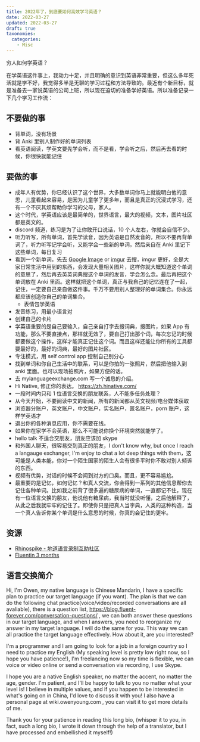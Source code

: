 ```yaml
---
title: 2022年了，到底要如何高效学习英语？
date: 2022-03-27
updated: 2022-03-27
draft: true
taxonomies:
  categories:
    - Misc
---
```


穷人如何学英语？

在学英语这件事上，我动力十足，并且明确的意识到英语非常重要，但这么多年死活就是学不好，我觉得多半是无聊的学习过程和方法导致的。最近有个新目标，就是准备去一家说英语的公司上班，所以现在迫切的准备学好英语。所以准备记录一下几个学习工作流：

<!-- more -->

## 不要做的事

- 背单词，没有场景
- 背 Anki 里别人制作好的单词列表
- 看英语阅读，学英文要先学会听，而不是看，学会听之后，然后再去看的时候，你很快就能记住

## 要做的事

- 成年人有优势，你已经认识了这个世界，大多数单词你马上就能明白他的意思，儿童看起来容易，是因为儿童学了更多年，而且是真正的沉浸式学习，还有一个不厌其烦帮助你学习的父母，家人。
- 这个时代，学英语应该是最简单的，世界语言，最大的视频，文本，图片社区都是英文的。
- discord 频道，练习是为了让你敢开口说话，10 个人左右，你就会自信不少。
- 听力听写，所有单词，首先学读音，因为英语是自然发音的，所以不要再背单词了，听力听写记学会听，又能学会一些新的单词，然后亲自在 Anki 里记下这些单词，每日复习
- 看到一个新单词，先去 [Google Image](https://www.google.com/search?q=Type+your+search+here&tbm=isch) or [imgur](https://imgur.com) 去搜，imgur 更好，全是大家日常生活中用到的东西，会发现大量相关图片，这样你就大概知道这个单词的意思了，然后再去英英词典搜这个单词的发音，学会怎么念。最后再把这个单词放在 Anki 里面。这样就把这个单词，真正与我自己的记忆连在了一起，记住，一定要自己亲自做这件事。千万不要用别人整理好的单词集合。你永远都应该创造你自己的单词集合。
  - 表情包学英语
- 发音练习，用最小语言对
- 创建自己的卡片
- 学英语重要的是自己要输入，自己亲自打字去搜词典，搜图片，如果 App 有功能，那么不要直接点，那样就无效了，要自己打出那个词，每次忘记的时候都要做这个操作，这样才能真正记住这个词。而且这样还能让你所有的工具都要最好的，最好的词典，最好的图片社区。
- 专注模式，用 self control app 控制自己别分心
- 找到单词和你自己生活中的联系，可以是你拍的一张照片，然后把他输入到 anki 里面。也可以现场拍照片，如果方便的话。
- 去 mylanguageexchange.com 写一个诚恳的介绍。
- Hi Native, 修正你的表达。 https://zh.hinative.com/
- 一段时间内只和 1 位语言交换的朋友联系，人不能多任务处理？
- 从今天开始，不要阅读中文的新闻，所有的新闻都从英文视频/电台媒体获取
- 浏览器分账户，英文账户，中文账户，实名账户，匿名账户，porn 账户，这样学英语才
- 退出你的各种消息应用，你不需要在线。
- 如果你在家学不会英语，那么不可能说你换个环境突然就能学了。
- hello talk 不适合交朋友，朋友应该加 skype
- 和外国人聊天，很容易交到真正的朋友，I don't know why, but once I reach a langauge exchanger, I'm enjoy to chat a lot deep things with them，这可能是人类本能，你对一个陌生国家的陌生人会有很多平时你不敢对别人倾诉的东西。
- 视频有优势，对话的时候不会闻到对方的口臭。而且，更不容易尴尬。
- 最重要的是记忆，如何记忆？和真人交流，你会得到一系列的其他信息帮你去记住各种单词。比如我之前背了很多遍的糖尿病的单词，一直都记不住，现在有一位语言交换的朋友，他说他有糖尿病，我当时就没听懂，之后他解释了，从此之后我就牢牢的记住了。即使你只是把真人当字典，人类的这种构造，当一个真人告诉你某个单词是什么意思的时候，你真的会记住的更牢。

## 资源

- [Rhinospike - 地道语言录制互助社区](https://rhinospike.com/language/)
- [Fluentin 3 months](https://www.fluentin3months.com/)

## 语言交换简介

Hi, I'm Owen, my native language is Chinese Mandarin, I have a specific plan to practice our target language (if you want). The plan is that we can do the following chat practice(voice/video/recorded conversations are all avaliable), there is a question list, <https://blog.fluent-forever.com/conversation-questions/> , we can both answer these questions in our target language, and when I answers, you need to reorganize my answer in my target language. I will do the same for you. This way we can all practice the target language effectively. How about it, are you interested?

I'm a programmer and I am going to look for a job in a foreign country so I need to practice my English (My speaking level is pretty low right now, so I hope you have patience!), I'm freelancing now so my time is flexible, we can voice or video online or send a conversation via recording, I use Skype.

I hope you are a native English speaker, no matter the accent, no matter the age, gender. I'm patient, and I'll be happy to talk to you no matter what your level is! I believe in multiple values, and if you happen to be interested in what's going on in China, I'd love to discuss it with you! I also have a personal page at wiki.owenyoung.com , you can visit it to get more details of me.

Thank you for your patience in reading this long bio, (whisper it to you, in fact, such a long bio, I wrote it down through the help of a translator, but I have processed and embellished it myself!)
